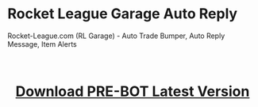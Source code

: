 # Rocket League Garage Auto Reply
Rocket-League.com (RL Garage) - Auto Trade Bumper, Auto Reply Message, Item Alerts


<br><center><h1><a href="https://github.com/mrhgvn/RL-GARAGE-PRE-BOT/releases"> Download PRE-BOT Latest Version</a></h1></center>
